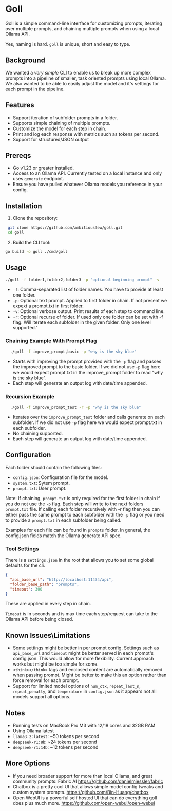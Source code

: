 # Goll

Goll is a simple command-line interface for customizing prompts, iterating over multiple prompts, and chaining multiple prompts when using a local Ollama API.

Yes, naming is hard. `goll` is unique, short and easy to type.

## Background

 We wanted a *very simple* CLI to enable us to break up more complex prompts into a pipeline of smaller, task oriented prompts using local Ollama. We also wanted to be able to easily adjust the model and it's settings for each prompt in the pipeline.

## Features

- Support iteration of subfolder prompts in a folder.
- Supports simple chaining of multiple prompts.
- Customize the model for each step in chain.
- Print and log each response with metrics such as tokens per second.
- Support for structured/JSON output

## Prereqs

- Go v1.23 or greater installed.
- Access to an Ollama API.  Currently tested on a local instance and only uses `generate` endpoint.
- Ensure you have pulled whatever Ollama models you reference in your config.  

## Installation

1. Clone the repository:
  
  ```sh
   git clone https://github.com/ambitiousfew/goll.git
   cd goll
  ```

2. Build the CLI tool:

  ```sh
  go build -o goll ./cmd/goll
  ```

## Usage

  ```sh
  ./goll -f folder1,folder2,folder3 -p "optional beginning prompt" -v
  ```

- `-f`: Comma-separated list of folder names.  You have to provide at least one folder.
- `-p`: Optional text prompt.  Applied to first folder in chain.  If not present we expext a prompt.txt in first folder.
- `-v`: Optional verbose output. Print results of each step to command line.
- `-r`: Optional recurse of folder. If used only one folder can be set with -f flag.  Will iterate each subfolder in the given folder.  Only one level supported."

### Chaining Example With Prompt Flag

```sh
  ./goll -f improve_prompt,basic -p "why is the sky blue"
```

- Starts with improving the prompt provided with the `-p` flag and passes the improved prompt to the basic folder.  If we did not use `-p` flag here we would expect prompt.txt in the improve_prompt folder to read "why is the sky blue".
- Each step will generate an output log with date/time appended.

### Recursion Example

```sh
  ./goll -f improve_prompt_test -r -p "why is the sky blue"
```

- Iterates over the `improve_prompt_test` folder and calls generate on each subfolder.  If we did not use `-p` flag here we would expect prompt.txt in each subfolder.
- No chaining supported.
- Each step will generate an output log with date/time appended.

## Configuration

Each folder should contain the following files:

- `config.json`: Configuration file for the model.
- `system.txt`: Sytem prompt.
- `prompt.txt`: User prompt.

Note:  If chaining, `prompt.txt` is only required for the first folder in chain if you do not use the `-p` flag.  Each step will write to the next folders `prompt.txt` file.  If calling each folder recursively with -r flag then you can either pass the same prompt to each subfolder with the `-p` flag or you need to provide a `prompt.txt` in each subfolder being called.

Examples for each file can be found in `prompts` folder.  In general, the config.json fields match the Ollama generate API spec.

### Tool Settings

There is a `settings.json` in the root that allows you to set some global defaults for the cli.

```json
{
  "api_base_url": "http://localhost:11434/api",
  "folder_base_path": "prompts",
  "timeout": 300
}
```

These are applied in every step in chain.  

`Timeout` is in seconds and is max time each step/request can take to the Ollama API before being closed.

## Known Issues\Limitations

- Some settings might be better in per prompt config.  Settings such as `api_base_url` and `timeout` might be better served in each prompt's config.json.  This would allow for more flexibility.  Current approach works but might be too simple for some.
- `<think></think>` tags and enclosed content are automatically removed when passing prompt.  Might be better to make this an option rather than force removal for each prompt.
- Support for limited model options of `num_ctx`, `repeat_last_n`, `repeat_penalty`, and `temperature` in `config.json` as it appears not all models support all options.

## Notes

- Running tests on MacBook Pro M3 with 12/18 cores and 32GB RAM
- Using Ollama latest
- `llama3.2:latest`: ~50 tokens per second
- `deepseek-r1:8b`: ~24 tokens per second
- `deepseek-r1:14b`: ~12 tokens per second

## More Options

- If you need broader support for more than local Ollama, and great community prompts: Fabric AI <https://github.com/danielmiessler/fabric>
- Chatbox is a pretty cool UI that allows simple model config tweaks and custom system prompts. <https://github.com/Bin-Huang/chatbox>
- Open WebUI is a powerful self hosted UI that can do everything goll does plus much more. <https://github.com/open-webui/open-webui>
